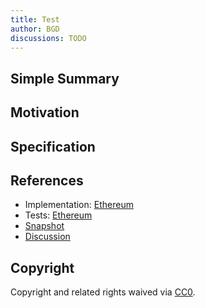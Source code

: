 ```yaml
---
title: Test
author: BGD
discussions: TODO
---
```


## Simple Summary

## Motivation

## Specification

## References

- Implementation: [Ethereum](https://github.com/bgd-labs/aave-proposals/blob/main/src/20230717_AaveV3_Eth_Test/AaveV3_Ethereum_Test_20230717.sol)
- Tests: [Ethereum](https://github.com/bgd-labs/aave-proposals/blob/main/src/20230717_AaveV3_Eth_Test/AaveV3_Ethereum_Test_20230717.t.sol)
- [Snapshot](TODO)
- [Discussion](TODO)

## Copyright

Copyright and related rights waived via [CC0](https://creativecommons.org/publicdomain/zero/1.0/).
